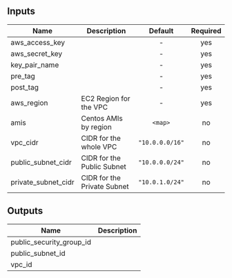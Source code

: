 
## Inputs

| Name | Description | Default | Required |
|------|-------------|:-----:|:-----:|
| aws_access_key |  | - | yes |
| aws_secret_key |  | - | yes |
| key_pair_name |  | - | yes |
| pre_tag |  | - | yes |
| post_tag |  | - | yes |
| aws_region | EC2 Region for the VPC | - | yes |
| amis | Centos AMIs by region | `<map>` | no |
| vpc_cidr | CIDR for the whole VPC | `"10.0.0.0/16"` | no |
| public_subnet_cidr | CIDR for the Public Subnet | `"10.0.0.0/24"` | no |
| private_subnet_cidr | CIDR for the Private Subnet | `"10.0.1.0/24"` | no |

## Outputs

| Name | Description |
|------|-------------|
| public_security_group_id |  |
| public_subnet_id |  |
| vpc_id |  |


